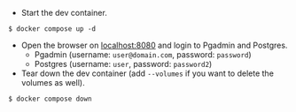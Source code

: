 - Start the dev container.
```
$ docker compose up -d
```
- Open the browser on [localhost:8080](http://localhost:8080/browser/) and login to 
Pgadmin and Postgres.
  - Pgadmin (username: `user@domain.com`, password: `password`)
  - Postgres (username: `user`, password: `password2`)
- Tear down the dev container (add `--volumes` if you want to delete the volumes as well).
```
$ docker compose down
```